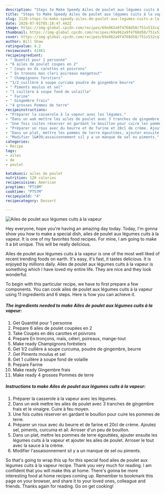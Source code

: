 ```yaml
---
description: "Steps to Make Speedy Ailes de poulet aux légumes cuits à la vapeur"
title: "Steps to Make Speedy Ailes de poulet aux légumes cuits à la vapeur"
slug: 2128-steps-to-make-speedy-ailes-de-poulet-aux-legumes-cuits-a-la-vapeur
date: 2020-07-01T05:18:47.442Z
image: https://img-global.cpcdn.com/recipes/69a962a9f4768d50/751x532cq70/ailes-de-poulet-aux-legumes-cuits-a-la-vapeur-photo-principale-de-la-recette.jpg
thumbnail: https://img-global.cpcdn.com/recipes/69a962a9f4768d50/751x532cq70/ailes-de-poulet-aux-legumes-cuits-a-la-vapeur-photo-principale-de-la-recette.jpg
cover: https://img-global.cpcdn.com/recipes/69a962a9f4768d50/751x532cq70/ailes-de-poulet-aux-legumes-cuits-a-la-vapeur-photo-principale-de-la-recette.jpg
author: Bill Shaw
ratingvalue: 4.2
reviewcount: 42461
recipeingredient:
- " Quantit pour 1 personne"
- "6 ailes de poulet coupes en 2"
- " Coups en ds carottes et poivrons"
- " En tronons mas cleri poireaux mangetout"
- " Champignons forstiers"
- "1/2 cuillère à soupe curcuma poudre de gingembre beurre"
- " Piments moulus et sel"
- "1 cuillère à soupe fond de volaille"
- " Farine"
- " Gingembre frais"
- "4 grosses Pommes de terre"
recipeinstructions:
- "Préparer la casserole à la vapeur avec les légumes."
- "Dans un wok mettre les ailes de poulet avec 3 tranches de gingembre frais et le vinaigre. Cuire à feu moyen."
- "Une fois cuites réserver en gardant le bouillon pour cuire les pommes de terre."
- "Préparer un roux avec du beurre et de farine et 20cl de crème. Ajoutez sel, piments, curcuma et ail. Arroser d&#39;un peu de bouillon."
- "Dans un plat, mettre les pommes de terre égouttées, ajouter ensuite les légumes cuits à la vapeur et ajouter les ailes de poulet. Arroser le tout avec la sauce à la crème."
- "Modifier l&#39;assaisonnement sil y a un manque de sel ou piments."
categories:
- Recipe
tags:
- ailes
- de
- poulet

katakunci: ailes de poulet 
nutrition: 120 calories
recipecuisine: American
preptime: "PT19M"
cooktime: "PT57M"
recipeyield: "4"
recipecategory: Dessert

---
```



![Ailes de poulet aux légumes cuits à la vapeur](https://img-global.cpcdn.com/recipes/69a962a9f4768d50/751x532cq70/ailes-de-poulet-aux-legumes-cuits-a-la-vapeur-photo-principale-de-la-recette.jpg)

Hey everyone, hope you're having an amazing day today. Today, I'm gonna show you how to make a special dish, ailes de poulet aux légumes cuits à la vapeur. It is one of my favorites food recipes. For mine, I am going to make it a bit unique. This will be really delicious.

Ailes de poulet aux légumes cuits à la vapeur is one of the most well liked of recent trending foods on earth. It's easy, it's fast, it tastes delicious. It is enjoyed by millions daily. Ailes de poulet aux légumes cuits à la vapeur is something which I have loved my entire life. They are nice and they look wonderful.




To begin with this particular recipe, we have to first prepare a few components. You can cook ailes de poulet aux légumes cuits à la vapeur using 11 ingredients and 6 steps. Here is how you can achieve it.

<!--inarticleads1-->

##### The ingredients needed to make Ailes de poulet aux légumes cuits à la vapeur:

1. Get  Quantité pour 1 personne
1. Prepare 6 ailes de poulet coupées en 2
1. Take  Coupés en dés carottes et poivrons
1. Prepare  En tronçons, maïs, céleri, poireaux, mange-tout
1. Make ready  Champignons forêstiers
1. Get 1/2 cuillère à soupe curcuma, poudre de gingembre, beurre
1. Get  Piments moulus et sel
1. Get 1 cuillère à soupe fond de volaille
1. Prepare  Farine
1. Make ready  Gingembre frais
1. Make ready 4 grosses Pommes de terre




<!--inarticleads2-->

##### Instructions to make Ailes de poulet aux légumes cuits à la vapeur:

1. Préparer la casserole à la vapeur avec les légumes.
1. Dans un wok mettre les ailes de poulet avec 3 tranches de gingembre frais et le vinaigre. Cuire à feu moyen.
1. Une fois cuites réserver en gardant le bouillon pour cuire les pommes de terre.
1. Préparer un roux avec du beurre et de farine et 20cl de crème. Ajoutez sel, piments, curcuma et ail. Arroser d&#39;un peu de bouillon.
1. Dans un plat, mettre les pommes de terre égouttées, ajouter ensuite les légumes cuits à la vapeur et ajouter les ailes de poulet. Arroser le tout avec la sauce à la crème.
1. Modifier l&#39;assaisonnement sil y a un manque de sel ou piments.




So that's going to wrap this up for this special food ailes de poulet aux légumes cuits à la vapeur recipe. Thank you very much for reading. I am confident that you will make this at home. There's gonna be more interesting food at home recipes coming up. Remember to bookmark this page on your browser, and share it to your loved ones, colleague and friends. Thanks again for reading. Go on get cooking!
